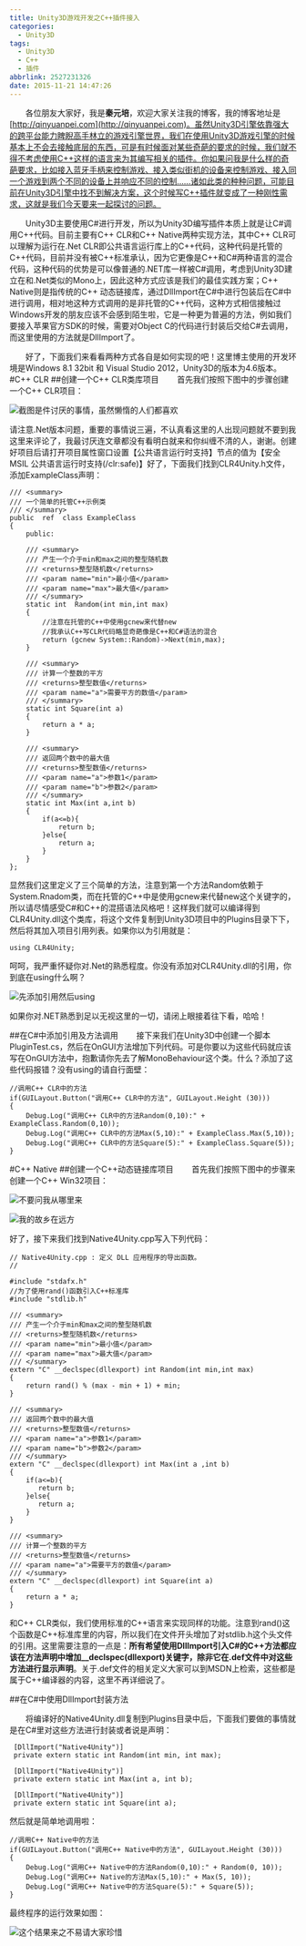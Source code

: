 ```yaml
---
title: Unity3D游戏开发之C++插件接入
categories:
  - Unity3D
tags:
  - Unity3D
  - C++
  - 插件
abbrlink: 2527231326
date: 2015-11-21 14:47:26
---
```

&emsp;&emsp;各位朋友大家好，我是**秦元培**，欢迎大家关注我的博客，我的博客地址是[http://qinyuanpei.com](http://qinyuanpei.com)。虽然Unity3D引擎依靠强大的跨平台能力睥睨高手林立的游戏引擎世界，我们在使用Unity3D游戏引擎的时候基本上不会去接触底层的东西，可是有时候面对某些奇葩的要求的时候，我们就不得不考虑使用C++这样的语言来为其编写相关的插件。你如果问我是什么样的奇葩要求，比如接入蓝牙手柄来控制游戏、接入类似街机的设备来控制游戏、接入同一个游戏到两个不同的设备上并响应不同的控制......诸如此类的种种问题，可能目前在Unity3D引擎中找不到解决方案，这个时候写C++插件就变成了一种刚性需求，这就是我们今天要来一起探讨的问题。

<!--more-->

&emsp;&emsp;Unity3D主要使用C#进行开发，所以为Unity3D编写插件本质上就是让C#调用C++代码。目前主要有C++ CLR和C++ Native两种实现方法，其中C++ CLR可以理解为运行在.Net CLR即公共语言运行库上的C++代码，这种代码是托管的C++代码，目前并没有被C++标准承认，因为它更像是C++和C#两种语言的混合代码，这种代码的优势是可以像普通的.NET库一样被C#调用，考虑到Unity3D建立在和.Net类似的Mono上，因此这种方式应该是我们的最佳实践方案；C++ Native则是指传统的C++ 动态链接库，通过DllImport在C#中进行包装后在C#中进行调用，相对地这种方式调用的是非托管的C++代码，这种方式相信接触过Windows开发的朋友应该不会感到陌生啦，它是一种更为普遍的方法，例如我们要接入苹果官方SDK的时候，需要对Object C的代码进行封装后交给C#去调用，而这里使用的方法就是DllImport了。

&emsp;&emsp;好了，下面我们来看看两种方式各自是如何实现的吧！这里博主使用的开发环境是Windows 8.1 32bit 和 Visual Studio 2012，Unity3D的版本为4.6版本。
#C++ CLR
##创建一个C++ CLR类库项目
&emsp;&emsp;首先我们按照下图中的步骤创建一个C++ CLR项目：

![截图是件讨厌的事情，虽然懒惰的人们都喜欢](https://ws1.sinaimg.cn/large/4c36074fly1fzix18bmvyj20qi0gwdgh.jpg)

请注意.Net版本问题，重要的事情说三遍，不认真看这里的人出现问题就不要到我这里来评论了，我最讨厌连文章都没有看明白就来和你纠缠不清的人，谢谢。创建好项目后请打开项目属性窗口设置【公共语言运行时支持】节点的值为【安全 MSIL 公共语言运行时支持(/clr:safe)】好了，下面我们找到CLR4Unity.h文件，添加ExampleClass声明：

```
/// <summary>
/// 一个简单的托管C++示例类
/// </summary>
public  ref  class ExampleClass
{
	public:

	/// <summary>
	/// 产生一个介于min和max之间的整型随机数
	/// <returns>整型随机数</returns>
	/// <param name="min">最小值</param>
	/// <param name="max">最大值</param>
	/// </summary>
	static int  Random(int min,int max)
	{
		//注意在托管的C++中使用gcnew来代替new
		//我承认C++写CLR代码略显奇葩像是C++和C#语法的混合
		return (gcnew System::Random)->Next(min,max);
	}

	/// <summary>
	/// 计算一个整数的平方
	/// <returns>整型数值</returns>
	/// <param name="a">需要平方的数值</param>
	/// </summary>
	static int Square(int a)
	{
		return a * a;
	}

	/// <summary>
	/// 返回两个数中的最大值
    /// <returns>整型数值</returns>
	/// <param name="a">参数1</param>
	/// <param name="b">参数2</param>
	/// </summary>
	static int Max(int a,int b)
	{
		if(a<=b){
			return b;
		}else{
			return a;
		}
	}
};
```

显然我们这里定义了三个简单的方法，注意到第一个方法Random依赖于System.Rnadom类，而在托管的C++中是使用gcnew来代替new这个关键字的，所以请尽情感受C#和C++的混搭语法风格吧！这样我们就可以编译得到CLR4Unity.dll这个类库，将这个文件复制到Unity3D项目中的Plugins目录下下，然后将其加入项目引用列表。如果你以为引用就是：
```
using CLR4Unity;
```
呵呵，我严重怀疑你对.Net的熟悉程度。你没有添加对CLR4Unity.dll的引用，你到底在using什么啊？

![先添加引用然后using](https://ws1.sinaimg.cn/large/None.jpg)

如果你对.NET熟悉到足以无视这里的一切，请闭上眼接着往下看，哈哈！

##在C#中添加引用及方法调用
&emsp;&emsp;接下来我们在Unity3D中创建一个脚本PluginTest.cs，然后在OnGUI方法增加下列代码。可是你要以为这些代码就应该写在OnGUI方法中，抱歉请你先去了解MonoBehaviour这个类。什么？添加了这些代码报错？没有using的请自行面壁：
```
//调用C++ CLR中的方法
if(GUILayout.Button("调用C++ CLR中的方法", GUILayout.Height (30))) 
{
	Debug.Log("调用C++ CLR中的方法Random(0,10):" + ExampleClass.Random(0,10));
	Debug.Log("调用C++ CLR中的方法Max(5,10):" + ExampleClass.Max(5,10));
	Debug.Log("调用C++ CLR中的方法Square(5):" + ExampleClass.Square(5));
}
```
#C++ Native
##创建一个C++动态链接库项目
&emsp;&emsp;首先我们按照下图中的步骤来创建一个C++ Win32项目：

![不要问我从哪里来](https://ws1.sinaimg.cn/large/None.jpg)

![我的故乡在远方](https://ws1.sinaimg.cn/large/None.jpg)

好了，接下来我们找到Native4Unity.cpp写入下列代码：

```
// Native4Unity.cpp : 定义 DLL 应用程序的导出函数。
//

#include "stdafx.h"
//为了使用rand()函数引入C++标准库
#include "stdlib.h"

/// <summary>
/// 产生一个介于min和max之间的整型随机数
/// <returns>整型随机数</returns>
/// <param name="min">最小值</param>
/// <param name="max">最大值</param>
/// </summary>
extern "C" __declspec(dllexport) int Random(int min,int max)
{
	return rand() % (max - min + 1) + min;
}

/// <summary>
/// 返回两个数中的最大值
/// <returns>整型数值</returns>
/// <param name="a">参数1</param>
/// <param name="b">参数2</param>
/// </summary>
extern "C" __declspec(dllexport) int Max(int a ,int b)
{
	if(a<=b){
	   return b;
    }else{
	   return a;
	}
}

/// <summary>
/// 计算一个整数的平方
/// <returns>整型数值</returns>
/// <param name="a">需要平方的数值</param>
/// </summary>
extern "C" __declspec(dllexport) int Square(int a)
{
	return a * a;
}
```
和C++ CLR类似，我们使用标准的C++语言来实现同样的功能。注意到rand()这个函数是C++标准库里的内容，所以我们在文件开头增加了对stdlib.h这个头文件的引用。这里需要注意的一点是：**所有希望使用DllImport引入C#的C++方法都应该在方法声明中增加__declspec(dllexport)关键字，除非它在.def文件中对这些方法进行显示声明**。关于.def文件的相关定义大家可以到MSDN上检索，这些都是属于C++编译器的内容，这里不再详细说了。

##在C#中使用DllImport封装方法

&emsp;&emsp;将编译好的Native4Unity.dll复制到Plugins目录中后，下面我们要做的事情就是在C#里对这些方法进行封装或者说是声明：

```
 [DllImport("Native4Unity")]
 private extern static int Random(int min, int max);

 [DllImport("Native4Unity")]
 private extern static int Max(int a, int b);

 [DllImport("Native4Unity")]
 private extern static int Square(int a);
```

然后就是简单地调用啦：

```
//调用C++ Native中的方法
if(GUILayout.Button("调用C++ Native中的方法", GUILayout.Height (30))) 
{
    Debug.Log("调用C++ Native中的方法Random(0,10):" + Random(0, 10));
    Debug.Log("调用C++ Native的方法Max(5,10):" + Max(5, 10));
    Debug.Log("调用C++ Native中的方法Square(5):" + Square(5));
}
```

最终程序的运行效果如图：

![这个结果来之不易请大家珍惜](https://ws1.sinaimg.cn/large/4c36074fly1fz68jlzlyqj20kr08edfr.jpg)

